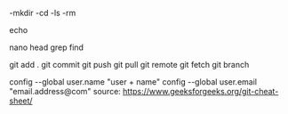 -mkdir
-cd
-ls
-rm
 >
 >>
 echo

nano
head
 grep
 find

git add .
git commit
git push
git pull
git remote
git fetch
git branch

config --global user.name "user + name"
config --global user.email "email.address@com"
source: https://www.geeksforgeeks.org/git-cheat-sheet/